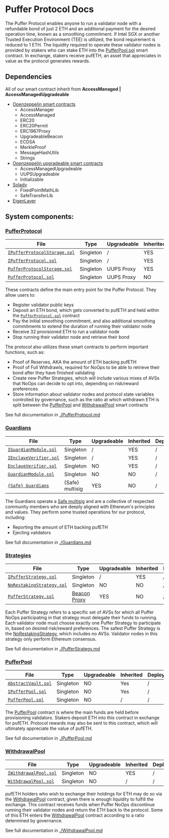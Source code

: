 # Puffer Protocol Docs

The Puffer Protocol enables anyone to run a validator node with a refundable bond of just 2 ETH and an additional payment for the desired operation time, known as a smoothing commitment. If Intel SGX or another Trusted Execution Environment (TEE) is utilized, the bond requirement is reduced to 1 ETH. The liquidity required to operate these validator nodes is provided by stakers who can stake ETH into the [PufferPool.sol]((../src/PufferPool.sol)) smart contract. In exchange, stakers receive pufETH, an asset that appreciates in value as the protocol generates rewards.

## Dependencies

All of our smart contract inherit from **AccessManaged | AccessManagedUpgradeable**

- [Openzeppelin smart contracts](https://github.com/OpenZeppelin/openzeppelin-contracts)
    - AccessManager
    - AccessManaged
    - ERC20
    - ERC20Permit
    - ERC1967Proxy
    - UpgradeableBeacon
    - ECDSA
    - MerkleProof
    - MessageHashUtils
    - Strings
- [Openzeppelin upgradeable smart contracts](https://github.com/OpenZeppelin/openzeppelin-contracts-upgradeable)
    - AccessManagedUpgradeable
    - UUPSUpgradeable
    - Initializable
- [Solady](https://github.com/Vectorized/solady)
    - FixedPointMathLib
    - SafeTransferLib
- [EigenLayer](https://github.com/Layr-Labs/eigenlayer-contracts)


## System components:

### [PufferProtocol](./PufferProtocol.md)

| File | Type | Upgradeable | Inherited | Deployed |
| -------- | -------- | -------- | -------- | -------- |
| [`IPufferProtocolStorage.sol`](../src/interface/IPufferProtocolStorage.sol) | Singleton | / | YES | / |
| [`IPufferProtocol.sol`](../src/interface/IPufferProtocol.sol) | Singleton | / | YES | / |
| [`PufferProtocolStorage.sol`](../src/PufferProtocolStorage.sol) | Singleton | UUPS Proxy | YES | / |
| [`PufferProtocol.sol`](../src/PufferProtocol.sol) | Singleton | UUPS Proxy | NO | / |

These contracts define the main entry point for the Puffer Protocol. They allow users to:

* Register validator public keys
* Deposit an ETH bond, which gets converted to pufETH and held within the [`PufferProtocol.sol`](../src/PufferProtocol.sol) contract 
* Pay the initial smoothing commitment, and also additional smoothing commitments to extend the duration of running their validator node
* Receive 32 provisioned ETH to run a validator node
* Stop running their validator node and retrieve their bond

The protocol also utilizes these smart contracts to perform important functions, such as:

* Proof of Reserves, AKA the amount of ETH backing pufETH
* Proof of Full Withdrawls, required for NoOps to be able to retrieve their bond after they have finished validating
* Create new Puffer Strategies, which will include various mixes of AVSs that NoOps can decide to opt into, depending on risk/reward preferences
* Store information about validator nodes and protocol state variables controlled by governance, such as the ratio at which withdrawn ETH is split between the [PufferPool](../src/PufferPool.sol) and [WithdrawalPool](../src/WithdrawalPool.sol) smart contracts

See full documentation in [./PufferProtocol.md](./PufferProtocol.md)

### [Guardians](./Guardians.md)

| File | Type | Upgradeable | Inherited | Deployed |
| -------- | -------- | -------- | -------- | -------- |
| [`IGuardianModule.sol`](../src/interface/IGuardianModule.sol) | Singleton | / | YES | / |
| [`IEnclaveVerifier.sol`](../src/interface/IEnclaveVerifier.sol) | Singleton | / | YES |/ |
| [`EnclaveVerifier.sol`](../src/EnclaveVerifier.sol) | Singleton | NO | YES | / |
| [`GuardianModule.sol`](../src/GuardianModule.sol) | Singleton | NO | NO | / |
| [`{Safe} Guardians`](https://safe.global/) | {Safe} multisig | YES | NO | / |

The Guardians operate a [Safe multisig](https://github.com/safe-global/safe-contracts) and are a collective of respected community members who are deeply aligned with Ethereum's principles and values. They perform some trusted operations for our protocol, including:

* Reporting the amount of ETH backing pufETH
* Ejecting validators

See full documentation in [./Guardians.md](./Guardians.md)

### [Strategies](./Strategies.md)

| File | Type | Upgradeable | Inherited | Deployed |
| -------- | -------- | -------- | -------- | -------- |
| [`IPufferStrategy.sol`](../src/interface/IPufferStrategy.sol) | Singleton | / | YES | / |
| [`NoRestakingStrategy.sol`](../src/NoRestakingStrategy.sol) | Singleton | NO | NO | / |
| [`PufferStrategy.sol`](../src/PufferStrategy.sol) | [Beacon Proxy](https://docs.openzeppelin.com/contracts/5.x/api/proxy#BeaconProxy) | YES | NO | / |

Each Puffer Strategy refers to a specific set of AVSs for which all Puffer NoOps participating in that strategy must delegate their funds to running. Each validator node must choose exactly one Puffer Strategy to participate in, based on desired risk/reward preferences. The safest Puffer Strategy is the [NoRestakingStrategy](../src/NoRestakingStrategy.sol), which includes no AVSs. Validator nodes in this strategy only perform Ethereum consensus.

See full documentation in [./PufferStrategy.md](./PufferStrategy.md)

### [PufferPool](./PufferPool.md)

| File | Type | Upgradeable | Inherited | Deployed |
| -------- | -------- | -------- | -------- |  -------- |
| [`AbstractVault.sol`](../src/AbstractVault.sol) | Singleton | NO | Yes | / |
| [`IPufferPool.sol`](../src/interface/IPufferPool.sol) | Singleton | NO | Yes | / |
| [`PufferPool.sol`](../src/PufferPool.sol) | Singleton | NO | / | / |

The [PufferPool](../src/PufferPool.sol) contract is where the main funds are held before provisioning validators. Stakers deposit ETH into this contract in exchange for pufETH. Protocol rewards may also be sent to this contract, which will ultimately appreciate the value of pufETH.

See full documentation in [./PufferPool.md](./PufferPool.md)

### [WithdrawalPool](./WithdrawalPool.md)

| File | Type | Upgradeable | Inherited | Deployed |
| -------- | -------- | -------- | -------- |  -------- |
| [`IWithdrawalPool.sol`](../src/interface/IWithdrawalPool.sol) | Singleton | NO | YES | / |
| [`WithdrawalPool.sol`](../src/WithdrawalPool.sol) | Singleton | NO | / | / |

pufETH holders who wish to exchange their holdings for ETH may do so via the [WithdrawalPool](../src/WithdrawalPool.sol) contract, given there is enough liquidity to fulfill the exchange. This contract receives funds when Puffer NoOps discontinue running their validator nodes and return the ETH back to the protocol. Some of this ETH enters the [WithdrawalPool](../src/WithdrawalPool.sol) contract according to a ratio determined by governance. 

See full documentation in [./WithdrawalPool.md](./WithdrawalPool.md)
